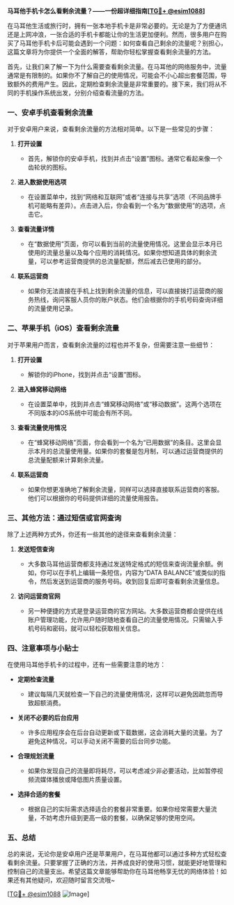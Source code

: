 **马耳他手机卡怎么看剩余流量？——一份超详细指南[[TG💪+ @esim1088](https://t.me/s/esim1088)]**

在马耳他生活或旅行时，拥有一张本地手机卡是非常必要的。无论是为了方便通讯还是上网冲浪，一张合适的手机卡都能让你的生活更加便利。然而，很多用户在购买了马耳他手机卡后可能会遇到一个问题：如何查看自己剩余的流量呢？别担心，这篇文章将为你提供一个全面的解答，帮助你轻松掌握查看剩余流量的方法。

首先，让我们来了解一下为什么需要查看剩余流量。在马耳他的网络服务中，流量通常是有限制的。如果你不了解自己的使用情况，可能会不小心超出套餐范围，导致额外的费用产生。因此，定期检查剩余流量是非常重要的。接下来，我们将从不同的手机操作系统出发，分别介绍查看流量的方法。

### **一、安卓手机查看剩余流量**

对于安卓用户来说，查看剩余流量的方法相对简单。以下是一些常见的步骤：

1. **打开设置**
   - 首先，解锁你的安卓手机，找到并点击“设置”图标。通常它看起来像一个齿轮状的图标。
   
2. **进入数据使用选项**
   - 在设置菜单中，找到“网络和互联网”或者“连接与共享”选项（不同品牌手机可能略有差异）。点击进入后，你会看到一个名为“数据使用”的选项，点击它。

3. **查看流量详情**
   - 在“数据使用”页面，你可以看到当前的流量使用情况。这里会显示本月已使用的流量总量以及每个应用的消耗情况。如果你想知道具体的剩余流量，可以参考运营商提供的总流量配额，然后减去已使用的部分。

4. **联系运营商**
   - 如果你无法直接在手机上找到剩余流量的信息，可以直接拨打运营商的服务热线，询问客服人员你的账户状态。他们会根据你的手机号码查询详细的流量使用记录。

### **二、苹果手机（iOS）查看剩余流量**

对于苹果用户而言，查看剩余流量的过程也并不复杂，但需要注意一些细节：

1. **打开设置**
   - 解锁你的iPhone，找到并点击“设置”图标。

2. **进入蜂窝移动网络**
   - 在设置菜单中，找到并点击“蜂窝移动网络”或“移动数据”。这两个选项在不同版本的iOS系统中可能会有所不同。

3. **查看流量使用情况**
   - 在“蜂窝移动网络”页面，你会看到一个名为“已用数据”的条目。这里会显示本月的总流量使用量。如果你的套餐是包月制，可以通过运营商提供的总流量配额来计算剩余流量。

4. **联系运营商**
   - 如果你想更准确地了解剩余流量，同样可以选择直接联系运营商的客服。他们可以根据你的号码提供详细的流量使用报告。

### **三、其他方法：通过短信或官网查询**

除了上述两种方式外，你还有一些其他的途径来查看剩余流量：

1. **发送短信查询**
   - 大多数马耳他运营商都支持通过发送特定格式的短信来查询流量余额。例如，你可以在手机上编辑一条短信，内容为“DATA BALANCE”或类似的指令，然后发送到运营商的服务号码。收到回复后即可查看剩余流量信息。

2. **访问运营商官网**
   - 另一种便捷的方式是登录运营商的官方网站。大多数运营商都会提供在线账户管理功能，允许用户随时随地查看自己的流量使用情况。只需输入手机号码和密码，就可以轻松获取相关信息。

### **四、注意事项与小贴士**

在使用马耳他手机卡的过程中，还有一些需要注意的地方：

- **定期检查流量**
  - 建议每隔几天就检查一下自己的流量使用情况，这样可以避免因疏忽而导致超额消费。
  
- **关闭不必要的后台应用**
  - 许多应用程序会在后台自动更新或下载数据，这会消耗大量的流量。为了避免这种情况，可以手动关闭不需要的后台同步功能。

- **合理规划流量**
  - 如果你发现自己的流量即将耗尽，可以考虑减少非必要活动，比如暂停视频流媒体播放或降低图片质量设置。

- **选择合适的套餐**
  - 根据自己的实际需求选择适合的套餐非常重要。如果你经常需要大量流量，不妨考虑升级到更高一级的套餐，以确保足够的使用空间。

### **五、总结**

总的来说，无论你是安卓用户还是苹果用户，在马耳他都可以通过多种方式轻松查看剩余流量。只要掌握了正确的方法，并养成良好的使用习惯，就能更好地管理和控制自己的流量支出。希望这篇文章能够帮助你在马耳他畅享无忧的网络体验！如果还有其他疑问，欢迎随时留言交流哦~

[[TG💪+ @esim1088](https://t.me/s/esim1088) ![Image](https://i.postimg.cc/4NQfJmqS/Snipaste-2025-05-13-00-14-12.png)]